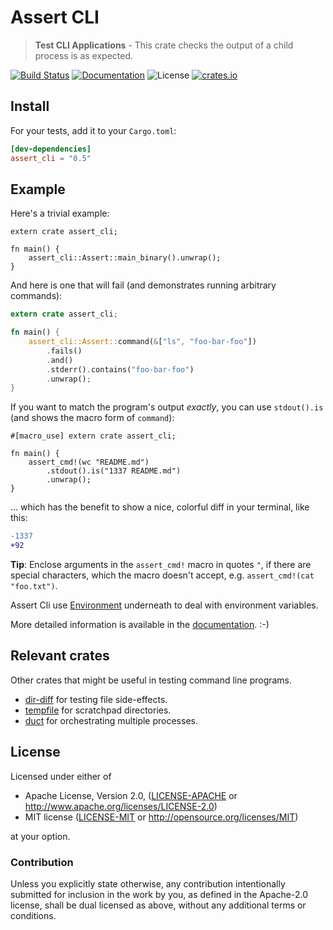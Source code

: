 # Assert CLI

> **Test CLI Applications** - This crate checks the output of a child process is as expected.

[![Build Status](https://travis-ci.org/assert-rs/assert_cli.svg)][Travis]
[![Documentation](https://img.shields.io/badge/docs-master-blue.svg)][Documentation]
![License](https://img.shields.io/crates/l/assert_cli.svg)
[![crates.io](https://img.shields.io/crates/v/assert_cli.svg)][Crates.io]

## Install

For your tests, add it to your `Cargo.toml`:

```toml
[dev-dependencies]
assert_cli = "0.5"
```

## Example

Here's a trivial example:

```rust,ignore
extern crate assert_cli;

fn main() {
    assert_cli::Assert::main_binary().unwrap();
}
```

And here is one that will fail (and demonstrates running arbitrary commands):

```rust
extern crate assert_cli;

fn main() {
    assert_cli::Assert::command(&["ls", "foo-bar-foo"])
        .fails()
        .and()
        .stderr().contains("foo-bar-foo")
        .unwrap();
}
```

If you want to match the program's output _exactly_, you can use
`stdout().is` (and shows the macro form of `command`):

```rust,should_panic
#[macro_use] extern crate assert_cli;

fn main() {
    assert_cmd!(wc "README.md")
        .stdout().is("1337 README.md")
        .unwrap();
}
```

... which has the benefit to show a nice, colorful diff in your terminal,
like this:

```diff
-1337
+92
```

**Tip**: Enclose arguments in the `assert_cmd!` macro in quotes `"`,
         if there are special characters, which the macro doesn't accept, e.g.
         `assert_cmd!(cat "foo.txt")`.

Assert Cli use [Environment][Environment] underneath to deal with environment variables.

More detailed information is available in the [documentation]. :-)

## Relevant crates

Other crates that might be useful in testing command line programs.
* [dir-diff][dir-diff] for testing file side-effects.
* [tempfile][tempfile] for scratchpad directories.
* [duct][duct] for orchestrating multiple processes.

## License

Licensed under either of

 * Apache License, Version 2.0, ([LICENSE-APACHE](LICENSE-APACHE) or http://www.apache.org/licenses/LICENSE-2.0)
 * MIT license ([LICENSE-MIT](LICENSE-MIT) or http://opensource.org/licenses/MIT)

at your option.

### Contribution

Unless you explicitly state otherwise, any contribution intentionally
submitted for inclusion in the work by you, as defined in the Apache-2.0
license, shall be dual licensed as above, without any additional terms or
conditions.

[Travis]: https://travis-ci.org/assert-rs/assert_cli
[Crates.io]: https://crates.io/crates/assert_cli
[Documentation]: https://docs.rs/assert_cli
[Environment]: https://github.com/Freyskeyd/environment
[dir-diff]: https://crates.io/crates/dir-diff
[tempfile]: https://crates.io/crates/tempfile
[duct]: https://crates.io/crates/duct
